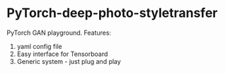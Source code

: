 # PyTorch-deep-photo-styletransfer
PyTorch GAN playground. 
Features:
1. yaml config file
2. Easy interface for Tensorboard
3. Generic system - just plug and play
